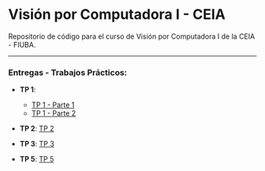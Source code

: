# Visión por Computadora I - CEIA
Repositorio de código para el curso de Visión por Computadora I de la CEIA - FIUBA.

***
### Entregas - Trabajos Prácticos:

- **TP 1**:
	- [TP 1 - Parte 1](https://github.com/ldidone/vision_por_computadora_I_CEIA/blob/main/TP1/TP%201%20-%20Parte%201.ipynb)
	- [TP 1 - Parte 2](https://github.com/ldidone/vision_por_computadora_I_CEIA/blob/main/TP1/TP%201%20-%20Parte%202.ipynb)

- **TP 2**: [TP 2](https://github.com/ldidone/vision_por_computadora_I_CEIA/blob/main/TP2/TP%202.ipynb)

- **TP 3**: [TP 3](https://github.com/ldidone/vision_por_computadora_I_CEIA/blob/main/TP3/TP%203.ipynb)

- **TP 5**: [TP 5](https://github.com/ldidone/vision_por_computadora_I_CEIA/blob/main/TP5/TP%205.ipynb)
